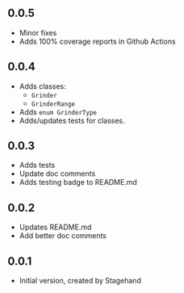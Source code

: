 ## 0.0.5

- Minor fixes
- Adds 100% coverage reports in Github Actions

## 0.0.4

- Adds classes:
  - `Grinder`
  - `GrinderRange`
- Adds `enum GrinderType`
- Adds/updates tests for classes.

## 0.0.3

- Adds tests
- Update doc comments
- Adds testing badge to README.md

## 0.0.2

- Updates README.md
- Add better doc comments

## 0.0.1

- Initial version, created by Stagehand
